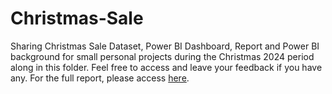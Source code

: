 # Christmas-Sale
Sharing Christmas Sale Dataset, Power BI Dashboard, Report and Power BI background for small personal projects during the Christmas 2024 period along in this folder. Feel free to access and leave your feedback if you have any. 
For the full report, please access [here](https://medium.com/@thachnguyen0705/christmas-sales-dashboard-b1e0dc936763).
